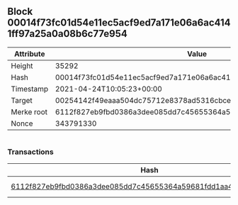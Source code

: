 ## Block 00014f73fc01d54e11ec5acf9ed7a171e06a6ac4141ff97a25a0a08b6c77e954

Attribute | Value
--- | ---
Height | 35292
Hash | 00014f73fc01d54e11ec5acf9ed7a171e06a6ac4141ff97a25a0a08b6c77e954
Timestamp | 2021-04-24T10:05:23+00:00
Target | 00254142f49eaaa504dc75712e8378ad5316cbcead634704b3734b6271167cc4
Merke root | 6112f827eb9fbd0386a3dee085dd7c45655364a59681fdd1aa4b64e1c66f2a5a
Nonce | 343791330

```

```

### Transactions

Hash | Amount
--- | ---
[6112f827eb9fbd0386a3dee085dd7c45655364a59681fdd1aa4b64e1c66f2a5a](6112f827eb9fbd0386a3dee085dd7c45655364a59681fdd1aa4b64e1c66f2a5a.md) | 10.00000000 SKEPTI 
